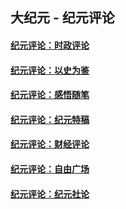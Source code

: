 ## 大纪元 - 纪元评论

#### [纪元评论：时政评论](indexes/nsc1025/README.md?03230330)
#### [纪元评论：以史为鉴](indexes/nsc1028/README.md?03230330)
#### [纪元评论：感悟随笔](indexes/nsc1035/README.md?03230330)
#### [纪元评论：纪元特稿](indexes/nsc424/README.md?03230330)
#### [纪元评论：财经评论](indexes/nsc1026/README.md?03230330)
#### [纪元评论：自由广场](indexes/nsc993/README.md?03230330)
#### [纪元评论：纪元社论](indexes/nsc422/README.md?03230330)
